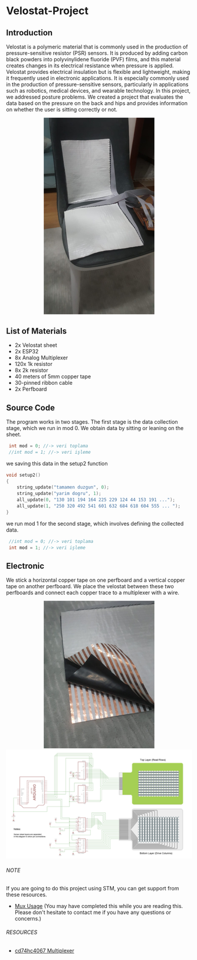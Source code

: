 # Velostat-Project

## Introduction

Velostat is a polymeric material that is commonly used in the production of pressure-sensitive resistor (PSR) sensors. It is produced by adding carbon black powders into polyvinylidene fluoride (PVF) films, and this material creates changes in its electrical resistance when pressure is applied. Velostat provides electrical insulation but is flexible and lightweight, making it frequently used in electronic applications. It is especially commonly used in the production of pressure-sensitive sensors, particularly in applications such as robotics, medical devices, and wearable technology. 
In this project, we addressed posture problems. We created a project that evaluates the data based on the pressure on the back and hips and provides information on whether the user is sitting correctly or not.

<p align="center">
  <img src="https://github.com/bilalorhanlr/Velostat-Project/blob/main/Pictures/photo5.jpeg" width="300" title="hover text">
</p>

## List of Materials

- 2x Velostat sheet
- 2x ESP32
- 8x Analog Multiplexer
- 120x 1k resistor
- 8x 2k resistor
- 40 meters of 5mm copper tape
- 30-pinned ribbon cable
- 2x Perfboard

## Source Code

The program works in two stages. The first stage is the data collection stage, which we run in mod 0. We obtain data by sitting or leaning on the sheet.
```c
 int mod = 0; //-> veri toplama
 //int mod = 1; //-> veri işleme
```

we saving this data in the setup2 function
```c
void setup2()
{
    string_update("tamamen duzgun", 0);
    string_update("yarim dogru", 1);
    all_update(0, "130 101 194 164 225 229 124 44 153 191 ...");
    all_update(1, "250 320 492 541 601 632 684 618 604 555 ... ");
}
```

we run mod 1 for the second stage, which involves defining the collected data.
```c
 //int mod = 0; //-> veri toplama
 int mod = 1; //-> veri işleme
```
## Electronic

We stick a horizontal copper tape on one perfboard and a vertical copper tape on another perfboard. We place the velostat between these two perfboards and connect each copper trace to a multiplexer with a wire.
<p align="center">
  <img src="https://github.com/bilalorhanlr/Velostat-Project/blob/main/Pictures/Layers.jpeg" width="300" title="hover text">
  <img src="https://github.com/bilalorhanlr/Velostat-Project/blob/main/Schematic/schematic2.png" width="681" title="hover text">
</p>



###### NOTE

If you are going to do this project using STM, you can get support from these resources.
- [Mux Usage](https://www.stm32duino.com/viewtopic.php?t=1073)
(You may have completed this while you are reading this. Please don't hesitate to contact me if you have any questions or concerns.)


###### RESOURCES

- [cd74hc4067 Multiplexer](https://www.ti.com/lit/ds/symlink/cd74hc4067.pdf)
